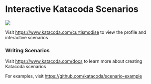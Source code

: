 # Interactive Katacoda Scenarios

[![](http://shields.katacoda.com/katacoda/curtismodise/count.svg)](https://www.katacoda.com/curtismodise "Get your profile on Katacoda.com")

Visit https://www.katacoda.com/curtismodise to view the profile and interactive scenarios

### Writing Scenarios
Visit https://www.katacoda.com/docs to learn more about creating Katacoda scenarios

For examples, visit https://github.com/katacoda/scenario-example
